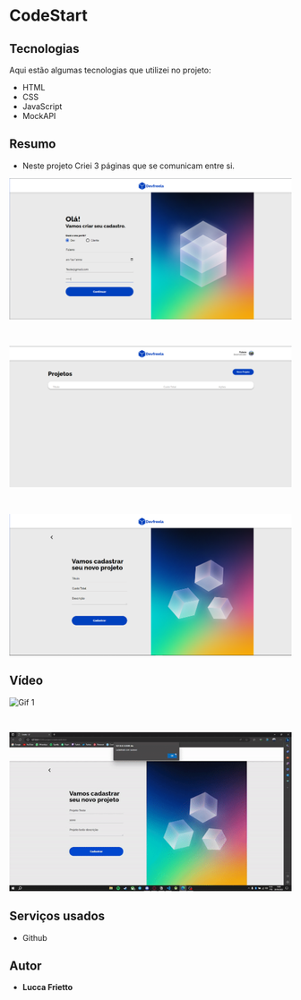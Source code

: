 # CodeStart

## Tecnologias 

Aqui estão algumas tecnologias que utilizei no projeto:

* HTML
* CSS
* JavaScript
* MockAPI

## Resumo 

* Neste projeto Criei 3 páginas que se comunicam entre si.

![Tela Cadastro](https://github.com/Lusketaa/CodeStart/blob/main/assets/image/TelaDeCadastro.png)

<br>

![Tela Projeto](https://github.com/Lusketaa/CodeStart/blob/main/assets/image/Projetos.png)

<br>

![Tela Cadastro](https://github.com/Lusketaa/CodeStart/blob/main/assets/image/CriarProjeto.png)

## Vídeo

![Gif 1](https://github.com/Lusketaa/CodeStart/blob/main/assets/image/Gif1.gif)

<br>

![Gif 2](https://github.com/Lusketaa/CodeStart/blob/main/assets/image/Gif2.gif)

## Serviços usados

* Github

## Autor

* **Lucca Frietto** 

